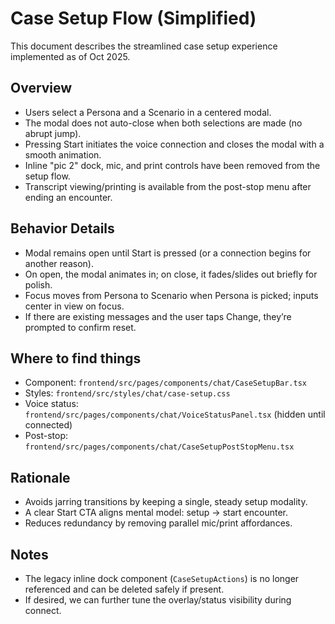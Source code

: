 # Case Setup Flow (Simplified)

This document describes the streamlined case setup experience implemented as of Oct 2025.

## Overview

- Users select a Persona and a Scenario in a centered modal.
- The modal does not auto-close when both selections are made (no abrupt jump).
- Pressing Start initiates the voice connection and closes the modal with a smooth animation.
- Inline "pic 2" dock, mic, and print controls have been removed from the setup flow.
- Transcript viewing/printing is available from the post-stop menu after ending an encounter.

## Behavior Details

- Modal remains open until Start is pressed (or a connection begins for another reason).
- On open, the modal animates in; on close, it fades/slides out briefly for polish.
- Focus moves from Persona to Scenario when Persona is picked; inputs center in view on focus.
- If there are existing messages and the user taps Change, they’re prompted to confirm reset.

## Where to find things

- Component: `frontend/src/pages/components/chat/CaseSetupBar.tsx`
- Styles: `frontend/src/styles/chat/case-setup.css`
- Voice status: `frontend/src/pages/components/chat/VoiceStatusPanel.tsx` (hidden until connected)
- Post-stop: `frontend/src/pages/components/chat/CaseSetupPostStopMenu.tsx`

## Rationale

- Avoids jarring transitions by keeping a single, steady setup modality.
- A clear Start CTA aligns mental model: setup → start encounter.
- Reduces redundancy by removing parallel mic/print affordances.

## Notes

- The legacy inline dock component (`CaseSetupActions`) is no longer referenced and can be deleted safely if present.
- If desired, we can further tune the overlay/status visibility during connect.
